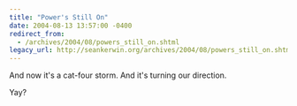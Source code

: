 ```yaml
---
title: "Power's Still On"
date: 2004-08-13 13:57:00 -0400
redirect_from:
  - /archives/2004/08/powers_still_on.shtml
legacy_url: http://seankerwin.org/archives/2004/08/powers_still_on.shtml
---
```

And now it's a cat-four storm. And it's turning our direction.

Yay?
